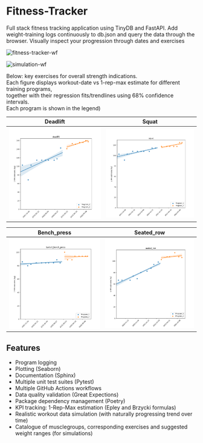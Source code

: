 # Fitness-Tracker

Full stack fitness tracking application using TinyDB and FastAPI.
Add weight-training logs continuously to db.json and query the data through the browser.
Visually inspect your progression through dates and exercises

![fitness-tracker-wf](https://github.com/TheNewThinkTank/Fitness-Tracker/actions/workflows/fitness-tracker-wf.yml/badge.svg)

![simulation-wf](https://github.com/TheNewThinkTank/Fitness-Tracker/actions/workflows/simulation-wf.yml/badge.svg)

<!-- ![fitted_data_legpress](img/fitted_data_legpress.png) -->

Below: key exercises for overall strength indications.<br>
Each figure displays workout-date vs 1-rep-max estimate for different training programs,<br>
together with their regression fits/trendlines using 68% confidence intervals.<br>
Each program is shown in the legend)

|                              Deadlift                              |                            Squat                             |
| :----------------------------------------------------------------: | :----------------------------------------------------------: |
| ![fitted_data_deadlift](img/real_fitted_data_deadlift_splines.png) | ![fitted_data_squat](img/real_fitted_data_squat_splines.png) |

|                                       Bench_press                                        |                               Seated_row                               |
| :--------------------------------------------------------------------------------------: | :--------------------------------------------------------------------: |
| ![fitted_data_barbell_bench_press](img/real_fitted_data_barbell_bench_press_splines.png) | ![fitted_data_seated_row](img/real_fitted_data_seated_row_splines.png) |

<!-- ![1repmax_comparrisons_Rplot](img/1repmax_comparrisons_Rplot.png)
![fitted_data](img/fitted_data.png)
![workout_2021-12-11](img/workout_2021-12-11.png)
Above: selected exercises (sets vs reps, with weight resistance shown in the legend)<br>for leg workout on 2021-12-11 -->

## Features

- Program logging
- Plotting (Seaborn)
- Documentation (Sphinx)
- Multiple unit test suites (Pytest)
- Multiple GitHub Actions workflows
- Data quality validation (Great Expections)
- Package dependency management (Poetry)
- KPI tracking: 1-Rep-Max estimation (Epley and Brzycki formulas)
- Realistic workout data simulation (with naturally progressing trend over time)
- Catalogue of musclegroups, corresponding exercises and suggested weight ranges (for simulations)

<!-- ## Upcoming features
- Add muscle groups to log file name
- ML models (Scikit Learn)
- YAML-support
- Bodily strength-ratio tracking (determine baseline, ideal-ranges, and compare the two)
- Dashboard
- Add key exercises (benchpress, squat, deadlift) to dashboard
- Hosting on PyPi (automated deploy with GitHub Actions)
- Identify musclegroups and exercises with best or worst progression
- Add cardio tracking (integrate app with Strava) -->
